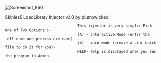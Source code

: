 ![Screenshot_860](https://user-images.githubusercontent.com/62859332/180047227-b4177f26-de4e-4141-81e6-a68151f4fb13.png)

SkinlesS LoadLibrary Injector v2.0 by plumbwicked

                                     This injector is very simple: Pick one of Two Options :-
                                     (A) - Interactive Mode (enter the .dll name and process.exe name) -
                                     (B) - Auto Mode (create a .bat-batch file to do it for you)-
                                     HELP- help is displayed when you run the program in Admin.
